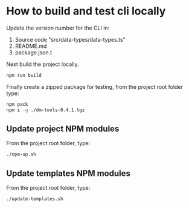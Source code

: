 # How to build and test cli locally

Update the version number for the CLI in:

1. Source code "src/data-types/data-types.ts"
1. README.md
1. package.json.t

Next build the project locally.

```sh
npm run build
```

Finally create a zipped package for testing, from the project root folder type:

```sh
npm pack
npm i -g ./dm-tools-0.4.1.tgz
```

## Update project NPM modules

From the project root folder, type:

```sh
./npm-up.sh
```

## Update templates NPM modules

From the project root folder, type:

```sh
./update-templates.sh
```
